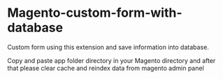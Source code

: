 # Magento-custom-form-with-database
Custom form using this extension and save information into database.


Copy and paste app folder directory in your Magento directory and after that please clear cache and reindex data from magento admin panel 
